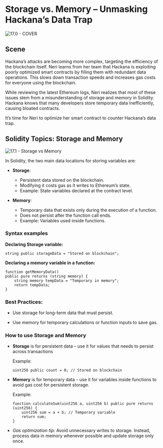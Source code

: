 # Storage vs. Memory – Unmasking Hackana’s Data Trap

![17.0 - COVER](https://blockskwela.s3.ap-southeast-1.amazonaws.com/courses/contracts/ch_01_basic_solidity/le_17_storage_vs_memory/17.0%20-%20COVER.png)

## Scene

Hackana’s attacks are becoming more complex, targeting the efficiency of the blockchain itself. Neri learns from her team that Hackana is exploiting poorly optimized smart contracts by filling them with redundant data operations. This slows down transaction speeds and increases gas costs for everyone using the blockchain.

While reviewing the latest Ethereum logs, Neri realizes that most of these issues stem from a misunderstanding of storage and memory in Solidity. Hackana knows that many developers store temporary data inefficiently, causing bloated contracts.

It’s time for Neri to optimize her smart contract to counter Hackana’s data trap.

## Solidity Topics: Storage and Memory

![17.1 - Storage vs Memory](https://blockskwela.s3.ap-southeast-1.amazonaws.com/courses/contracts/ch_01_basic_solidity/le_17_storage_vs_memory/17.1.png)

In Solidity, the two main data locations for storing variables are:

- **Storage**:

  - Persistent data stored on the blockchain.
  - Modifying it costs gas as it writes to Ethereum’s state.
  - Example: State variables declared at the contract level.

- **Memory**:
  - Temporary data that exists only during the execution of a function.
  - Does not persist after the function call ends.
  - Example: Variables used inside functions.

### Syntax examples

**Declaring Storage variable:**

`string public storageData = "Stored on blockchain";`

**Declaring a memory variable in a function:**

```solidity
function getMemoryData()
public pure returns (string memory) {
    string memory tempData = "Temporary in memory";
    return tempData;
}
```

### Best Practices:

- Use storage for long-term data that must persist.

- Use memory for temporary calculations or function inputs to save gas.

### How to use Storage and Memory

- **Storage** is for persistent data – use it for values that needs to persist across transactions

  Example:

  `uint256 public count = 0; // Stored on blockchain`

- **Memory** is for temporary data – use it for variables inside functions to avoid gas cost for persistent storage.

  Example:

  ```solidity
  function calculateSum(uint256 a, uint256 b) public pure returns (uint256) {
      uint256 sum = a + b; // Temporary variable
      return sum;
  }
  ```

- _Gas optimization tip_: Avoid unnecessary writes to storage. Instead, process data in memory whenever possible and update storage only once.
